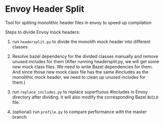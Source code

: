 # Envoy Header Split
Tool for spliting monolithic header files in envoy to speed up compilation


Steps to divide Envoy mock headers:

1. run `headersplit.py` to divide the monolith mock header into different classes

2. Resolve bazel dependency for the divided classes manually and remove unused includes for them (After running headersplit.py, we will get some new mock class files. We need to write Bazel dependencies for them.
And since those new mock class file has the same #includes as the monolithic mock header, we need to clean up unused includes for them.)

3. run `replace_includes.py` to replace  superfluous #includes in Envoy directory after dividing. it will also modify the corresponding Bazel `BUILD` file.

4. (optional) run `profile.py` to compare performance with the master branch
